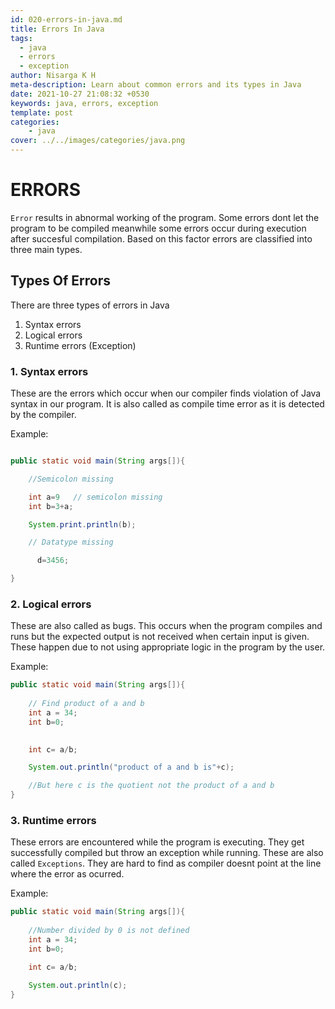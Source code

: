 ```yaml
---
id: 020-errors-in-java.md
title: Errors In Java
tags:
  - java
  - errors
  - exception
author: Nisarga K H
meta-description: Learn about common errors and its types in Java
date: 2021-10-27 21:08:32 +0530
keywords: java, errors, exception
template: post
categories: 
    - java
cover: ../../images/categories/java.png
---
```


# ERRORS

`Error` results in abnormal working of the program. Some errors dont let the program to be compiled meanwhile some errors occur during execution after succesful compilation. Based on this factor errors are classified into three main types.

## Types Of Errors

There are three types of errors in Java

1. Syntax errors
2. Logical errors
3. Runtime errors (Exception)

### 1. Syntax errors

These are the errors which occur when our compiler finds violation of Java syntax in our program. It is also called as compile time error as it is detected by the compiler.

Example:
```java

public static void main(String args[]){

    //Semicolon missing

    int a=9   // semicolon missing
    int b=3+a;

    System.print.println(b);

    // Datatype missing

      d=3456;

}
```


### 2. Logical errors

These are also called as bugs. This occurs when the program compiles and runs but the expected output is not received when certain input is given. These happen due to not using appropriate logic in the program by the user.

Example:

```java
public static void main(String args[]){
    
    // Find product of a and b
    int a = 34;
    int b=0;

    
    int c= a/b;

    System.out.println("product of a and b is"+c);

    //But here c is the quotient not the product of a and b
}
```


### 3. Runtime errors

These errors are encountered while the program is executing. They get successfully compiled but throw an exception while running. These are also called `Exceptions`. They are hard to find as compiler doesnt point at the line where the error as ocurred.

Example:

```java
public static void main(String args[]){
    
    //Number divided by 0 is not defined
    int a = 34;
    int b=0;

    int c= a/b;

    System.out.println(c);
}
```